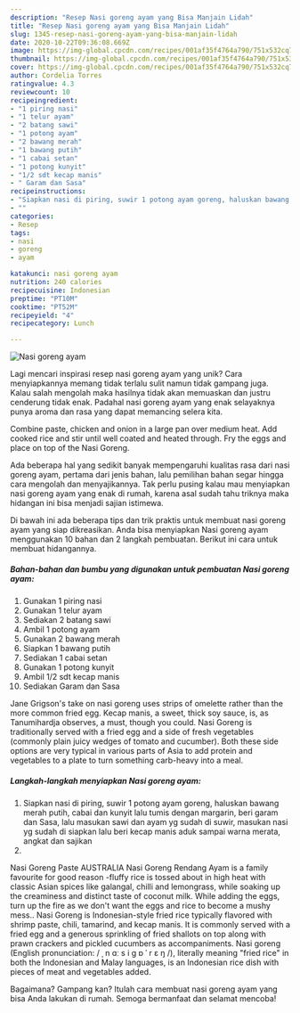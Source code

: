 ```yaml
---
description: "Resep Nasi goreng ayam yang Bisa Manjain Lidah"
title: "Resep Nasi goreng ayam yang Bisa Manjain Lidah"
slug: 1345-resep-nasi-goreng-ayam-yang-bisa-manjain-lidah
date: 2020-10-22T09:36:08.669Z
image: https://img-global.cpcdn.com/recipes/001af35f4764a790/751x532cq70/nasi-goreng-ayam-foto-resep-utama.jpg
thumbnail: https://img-global.cpcdn.com/recipes/001af35f4764a790/751x532cq70/nasi-goreng-ayam-foto-resep-utama.jpg
cover: https://img-global.cpcdn.com/recipes/001af35f4764a790/751x532cq70/nasi-goreng-ayam-foto-resep-utama.jpg
author: Cordelia Torres
ratingvalue: 4.3
reviewcount: 10
recipeingredient:
- "1 piring nasi"
- "1 telur ayam"
- "2 batang sawi"
- "1 potong ayam"
- "2 bawang merah"
- "1 bawang putih"
- "1 cabai setan"
- "1 potong kunyit"
- "1/2 sdt kecap manis"
- " Garam dan Sasa"
recipeinstructions:
- "Siapkan nasi di piring, suwir 1 potong ayam goreng, haluskan bawang merah putih, cabai dan kunyit lalu tumis dengan margarin, beri garam dan Sasa, lalu masukan sawi dan ayam yg sudah di suwir, masukan nasi yg sudah di siapkan lalu beri kecap manis aduk sampai warna merata, angkat dan sajikan"
- ""
categories:
- Resep
tags:
- nasi
- goreng
- ayam

katakunci: nasi goreng ayam 
nutrition: 240 calories
recipecuisine: Indonesian
preptime: "PT10M"
cooktime: "PT52M"
recipeyield: "4"
recipecategory: Lunch

---
```



![Nasi goreng ayam](https://img-global.cpcdn.com/recipes/001af35f4764a790/751x532cq70/nasi-goreng-ayam-foto-resep-utama.jpg)

Lagi mencari inspirasi resep nasi goreng ayam yang unik? Cara menyiapkannya memang tidak terlalu sulit namun tidak gampang juga. Kalau salah mengolah maka hasilnya tidak akan memuaskan dan justru cenderung tidak enak. Padahal nasi goreng ayam yang enak selayaknya punya aroma dan rasa yang dapat memancing selera kita.

Combine paste, chicken and onion in a large pan over medium heat. Add cooked rice and stir until well coated and heated through. Fry the eggs and place on top of the Nasi Goreng.

Ada beberapa hal yang sedikit banyak mempengaruhi kualitas rasa dari nasi goreng ayam, pertama dari jenis bahan, lalu pemilihan bahan segar hingga cara mengolah dan menyajikannya. Tak perlu pusing kalau mau menyiapkan nasi goreng ayam yang enak di rumah, karena asal sudah tahu triknya maka hidangan ini bisa menjadi sajian istimewa.


Di bawah ini ada beberapa tips dan trik praktis untuk membuat nasi goreng ayam yang siap dikreasikan. Anda bisa menyiapkan Nasi goreng ayam menggunakan 10 bahan dan 2 langkah pembuatan. Berikut ini cara untuk membuat hidangannya.

<!--inarticleads1-->

##### Bahan-bahan dan bumbu yang digunakan untuk pembuatan Nasi goreng ayam:

1. Gunakan 1 piring nasi
1. Gunakan 1 telur ayam
1. Sediakan 2 batang sawi
1. Ambil 1 potong ayam
1. Gunakan 2 bawang merah
1. Siapkan 1 bawang putih
1. Sediakan 1 cabai setan
1. Gunakan 1 potong kunyit
1. Ambil 1/2 sdt kecap manis
1. Sediakan  Garam dan Sasa


Jane Grigson&#39;s take on nasi goreng uses strips of omelette rather than the more common fried egg. Kecap manis, a sweet, thick soy sauce, is, as Tanumihardja observes, a must, though you could. Nasi Goreng is traditionally served with a fried egg and a side of fresh vegetables (commonly plain juicy wedges of tomato and cucumber). Both these side options are very typical in various parts of Asia to add protein and vegetables to a plate to turn something carb-heavy into a meal. 

<!--inarticleads2-->

##### Langkah-langkah menyiapkan Nasi goreng ayam:

1. Siapkan nasi di piring, suwir 1 potong ayam goreng, haluskan bawang merah putih, cabai dan kunyit lalu tumis dengan margarin, beri garam dan Sasa, lalu masukan sawi dan ayam yg sudah di suwir, masukan nasi yg sudah di siapkan lalu beri kecap manis aduk sampai warna merata, angkat dan sajikan
1. 


Nasi Goreng Paste AUSTRALIA Nasi Goreng Rendang Ayam is a family favourite for good reason -fluffy rice is tossed about in high heat with classic Asian spices like galangal, chilli and lemongrass, while soaking up the creaminess and distinct taste of coconut milk. While adding the eggs, turn up the fire as we don&#39;t want the eggs and rice to become a mushy mess.. Nasi Goreng is Indonesian-style fried rice typically flavored with shrimp paste, chili, tamarind, and kecap manis. It is commonly served with a fried egg and a generous sprinkling of fried shallots on top along with prawn crackers and pickled cucumbers as accompaniments. Nasi goreng (English pronunciation: / ˌ n ɑː s i ɡ ɒ ˈ r ɛ ŋ /), literally meaning &#34;fried rice&#34; in both the Indonesian and Malay languages, is an Indonesian rice dish with pieces of meat and vegetables added. 

Bagaimana? Gampang kan? Itulah cara membuat nasi goreng ayam yang bisa Anda lakukan di rumah. Semoga bermanfaat dan selamat mencoba!
